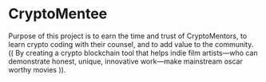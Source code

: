 # CryptoMentee
Purpose of this project is to earn the time and trust of CryptoMentors, to learn crypto coding with their counsel, and to add value to the community. (( By creating a crypto blockchain tool that helps indie film artists—who can demonstrate honest, unique, innovative work—make mainstream oscar worthy movies )).
